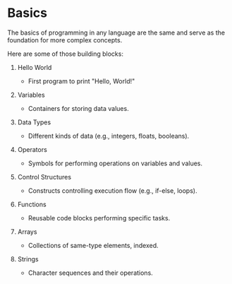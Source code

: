 # Basics

The basics of programming in any language are the same and serve as the foundation for more complex concepts. 

Here are some of those building blocks:

1. Hello World
   - First program to print "Hello, World!"

2. Variables
   - Containers for storing data values.

3. Data Types
   - Different kinds of data (e.g., integers, floats, booleans).

4. Operators
   - Symbols for performing operations on variables and values.

5. Control Structures
   - Constructs controlling execution flow (e.g., if-else, loops).

6. Functions
   - Reusable code blocks performing specific tasks.

7. Arrays
   - Collections of same-type elements, indexed.

8. Strings
   - Character sequences and their operations.